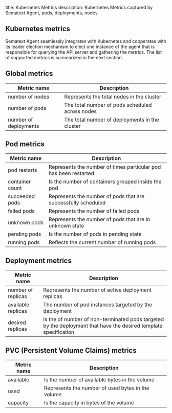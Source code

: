 title: Kubernetes Metrics
description: Kubernetes Metrics captured by Sematext Agent, pods, deployments, nodes

## Kubernetes metrics

Sematext Agent seamlessly integrates with Kubernetes and cooperates with its leader election mechanism to elect one instance of the agent that is responsible for querying the API server and gathering the metrics. The list of supported metrics is summarized in the next section.

## Global metrics

| Metric name           | Description |
| ----------------------|-------------|
| number of nodes       | Represents the total nodes in the cluster |
| number of pods        | The total number of pods scheduled across nodes |   
| number of deployments | The total number of deployments in the cluster |

## Pod metrics

| Metric name           | Description |
| ----------------------|-------------|
| pod restarts          | Represents the number of times particular pod has been restarted |
| container count       | Is the number of containers grouped inside the pod |   
| succeeded pods        | Represents the number of pods that are successfully scheduled |
| failed pods           | Represents the number of failed pods |
| unknown pods          | Represents the number of pods that are in unknown state |
| pending pods          | Is the number of pods in pending state |
| running pods          | Reflects the current number of running pods |

## Deployment metrics

| Metric name           | Description |
| ----------------------|-------------|
| number of replicas    | Represents the number of active deployment replicas |
| available replicas    | The number of pod instances targeted by the deployment |   
| desired replicas      | Is the of number of non-terminated pods targeted by the deployment that have the desired template specification |

## PVC (Persistent Volume Claims) metrics

| Metric name           | Description |
| ----------------------|-------------|
| available   | Is the number of available bytes in the volume |
| used        | Represents the number of used bytes in the volume |   
| capacity    | Is the capacity in bytes of the volume |
